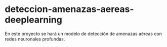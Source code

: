 # deteccion-amenazas-aereas-deeplearning
En este proyecto se hará un modelo de detección de amenazas aéreas con redes neuronales profundas. 
